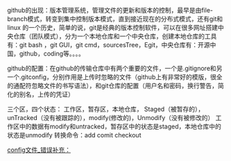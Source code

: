 github的出现：版本管理系统，管理文件的更新和版本的控制，最早是由file-branch模式，转变到集中控制版本模式，直到接近现在的分布式模式，还有git和linux
的一个历史，简单的说，git是经典的版本控制软件，可以在很多网址搭建中央仓库（团队模式），分为一个本地仓库和一个中央仓库，创建本地仓库的工具有：git bash
，git GUI，git cmd，sourcesTree，Egit，中央仓库有：开源中国，github，coding等。。。。


github的配置：在github的传输仓库中有两个重要的文件，一个是.gitignore和另一个.gitconfig，分别作用是上传时忽略的文件（github上有非常好的模版，很全的通配符忽略文件的书写语法），和git仓库的配置（用户名和密码，换行警告，简化的别名，上传的凭证）

三个区，四个状态：
工作区，暂存区，本地仓库，
Staged（被暂存的），unTracked（没有被跟踪的），modify(修改的)，Unmodify（没有被修改的）
工作区中的数据有modify和untracked，暂存区中的状态是staged，本地仓库中的状态是unmodify
转换命令：add comit checkout

[config文件_错误补充：](https://github.com/mandyllano/demo/wiki/关于git初步配置的相关问题)
